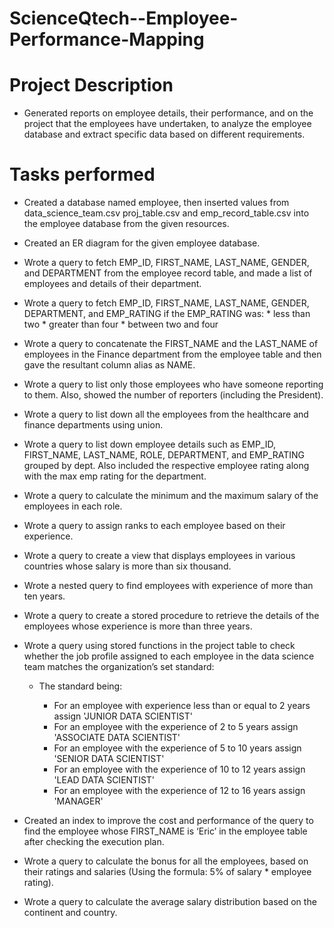 # ScienceQtech--Employee-Performance-Mapping
# Project Description
 * Generated reports on employee details, their performance, and on the project that the employees have undertaken, to analyze the employee database and extract specific data based on different requirements.
# Tasks performed
  * Created a database named employee, then inserted values from data_science_team.csv proj_table.csv and emp_record_table.csv into the employee database from the given resources.

  * Created an ER diagram for the given employee database.

  * Wrote a query to fetch EMP_ID, FIRST_NAME, LAST_NAME, GENDER, and DEPARTMENT from the employee record table, and made a list of employees and details of their department.

  * Wrote a query to fetch EMP_ID, FIRST_NAME, LAST_NAME, GENDER, DEPARTMENT, and EMP_RATING if the EMP_RATING was: * less than two * greater than four * between two and four

  * Wrote a query to concatenate the FIRST_NAME and the LAST_NAME of employees in the Finance department from the employee table and then gave the resultant column alias as NAME.

  * Wrote a query to list only those employees who have someone reporting to them. Also, showed the number of reporters (including the President).

  * Wrote a query to list down all the employees from the healthcare and finance departments using union.

  * Wrote a query to list down employee details such as EMP_ID, FIRST_NAME, LAST_NAME, ROLE, DEPARTMENT, and EMP_RATING grouped by dept. Also included the respective employee rating along with the max emp rating for the department.

  * Wrote a query to calculate the minimum and the maximum salary of the employees in each role.

  * Wrote a query to assign ranks to each employee based on their experience.

  * Wrote a query to create a view that displays employees in various countries whose salary is more than six thousand.

  * Wrote a nested query to find employees with experience of more than ten years.

  * Wrote a query to create a stored procedure to retrieve the details of the employees whose experience is more than three years.

  * Wrote a query using stored functions in the project table to check whether the job profile assigned to each employee in the data science team matches the organization’s set standard:

    * The standard being:

      * For an employee with experience less than or equal to 2 years assign 'JUNIOR DATA SCIENTIST'
      * For an employee with the experience of 2 to 5 years assign 'ASSOCIATE DATA SCIENTIST'
      * For an employee with the experience of 5 to 10 years assign 'SENIOR DATA SCIENTIST'
      * For an employee with the experience of 10 to 12 years assign 'LEAD DATA SCIENTIST'
      * For an employee with the experience of 12 to 16 years assign 'MANAGER'
  * Created an index to improve the cost and performance of the query to find the employee whose FIRST_NAME is ‘Eric’ in the employee table after checking the execution plan.

  * Wrote a query to calculate the bonus for all the employees, based on their ratings and salaries (Using the formula: 5% of salary * employee rating).

  * Wrote a query to calculate the average salary distribution based on the continent and country.
